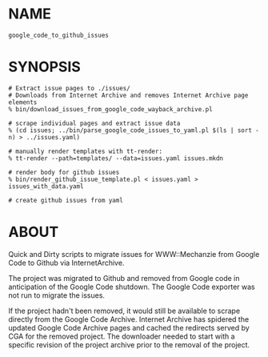 # NAME

`google_code_to_github_issues`

# SYNOPSIS

    # Extract issue pages to ./issues/
    # Downloads from Internet Archive and removes Internet Archive page elements
    % bin/download_issues_from_google_code_wayback_archive.pl 

    # scrape individual pages and extract issue data
    % (cd issues; ../bin/parse_google_code_issues_to_yaml.pl $(ls | sort -n) > ../issues.yaml)

    # manually render templates with tt-render:
    % tt-render --path=templates/ --data=issues.yaml issues.mkdn

    # render body for github issues
    % bin/render_github_issue_template.pl < issues.yaml > issues_with_data.yaml

    # create github issues from yaml

# ABOUT

Quick and Dirty scripts to migrate issues for WWW::Mechanzie from Google Code to Github via InternetArchive.

The project was migrated to Github and removed from Google code in anticipation of the Google Code shutdown.  The Google Code exporter was not run to migrate the issues.

If the project hadn't been removed, it would still be available to scrape directly from the Google Code Archive.  Internet Archive has spidered the updated Google Code Archive pages and cached the redirects served by CGA for the removed project.  The downloader needed to start with a specific revision of the project archive prior to the removal of the project.

